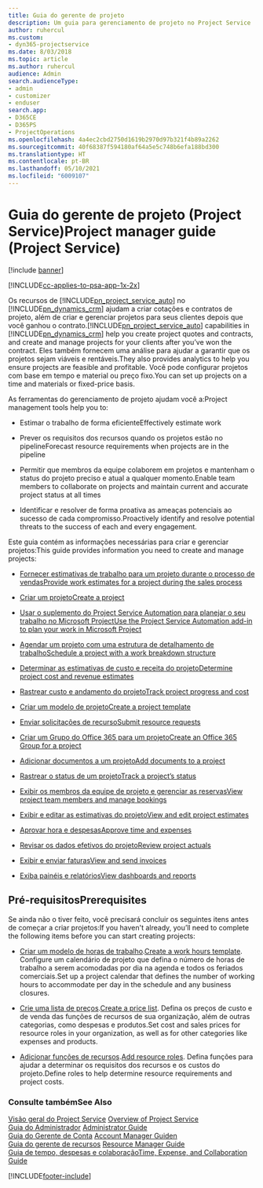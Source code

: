 ```yaml
---
title: Guia do gerente de projeto
description: Um guia para gerenciamento de projeto no Project Service
author: ruhercul
ms.custom:
- dyn365-projectservice
ms.date: 8/03/2018
ms.topic: article
ms.author: ruhercul
audience: Admin
search.audienceType:
- admin
- customizer
- enduser
search.app:
- D365CE
- D365PS
- ProjectOperations
ms.openlocfilehash: 4a4ec2cbd2750d1619b2970d97b321f4b89a2262
ms.sourcegitcommit: 40f68387f594180af64a5e5c748b6efa188bd300
ms.translationtype: HT
ms.contentlocale: pt-BR
ms.lasthandoff: 05/10/2021
ms.locfileid: "6009107"
---
```

# <a name="project-manager-guide-project-service"></a><span data-ttu-id="ed043-103">Guia do gerente de projeto (Project Service)</span><span class="sxs-lookup"><span data-stu-id="ed043-103">Project manager guide (Project Service)</span></span>

[!include [banner](../includes/psa-now-project-operations.md)]

[!INCLUDE[cc-applies-to-psa-app-1x-2x](../includes/cc-applies-to-psa-app-1x-2x.md)]

<span data-ttu-id="ed043-104">Os recursos de [!INCLUDE[pn_project_service_auto](../includes/pn-project-service-auto.md)] no [!INCLUDE[pn_dynamics_crm](../includes/pn-dynamics-crm.md)] ajudam a criar cotações e contratos de projeto, além de criar e gerenciar projetos para seus clientes depois que você ganhou o contrato.</span><span class="sxs-lookup"><span data-stu-id="ed043-104">[!INCLUDE[pn_project_service_auto](../includes/pn-project-service-auto.md)] capabilities in [!INCLUDE[pn_dynamics_crm](../includes/pn-dynamics-crm.md)] help you create project quotes and contracts, and create and manage projects for your clients after you’ve won the contract.</span></span> <span data-ttu-id="ed043-105">Eles também fornecem uma análise para ajudar a garantir que os projetos sejam viáveis e rentáveis.</span><span class="sxs-lookup"><span data-stu-id="ed043-105">They also provides analytics to help you ensure projects are feasible and profitable.</span></span> <span data-ttu-id="ed043-106">Você pode configurar projetos com base em tempo e material ou preço fixo.</span><span class="sxs-lookup"><span data-stu-id="ed043-106">You can set up projects on a time and materials or fixed-price basis.</span></span>  
  
 <span data-ttu-id="ed043-107">As ferramentas do gerenciamento de projeto ajudam você a:</span><span class="sxs-lookup"><span data-stu-id="ed043-107">Project management tools help you to:</span></span>  
  
-   <span data-ttu-id="ed043-108">Estimar o trabalho de forma eficiente</span><span class="sxs-lookup"><span data-stu-id="ed043-108">Effectively estimate work</span></span>  
  
-   <span data-ttu-id="ed043-109">Prever os requisitos dos recursos quando os projetos estão no pipeline</span><span class="sxs-lookup"><span data-stu-id="ed043-109">Forecast resource requirements when projects are in the pipeline</span></span>  
  
-   <span data-ttu-id="ed043-110">Permitir que membros da equipe colaborem em projetos e mantenham o status do projeto preciso e atual a qualquer momento.</span><span class="sxs-lookup"><span data-stu-id="ed043-110">Enable team members to collaborate on projects and maintain current and accurate project status at all times</span></span>  
  
-   <span data-ttu-id="ed043-111">Identificar e resolver de forma proativa as ameaças potenciais ao sucesso de cada compromisso.</span><span class="sxs-lookup"><span data-stu-id="ed043-111">Proactively identify and resolve potential threats to the success of each and every engagement.</span></span>  
  
<span data-ttu-id="ed043-112">Este guia contém as informações necessárias para criar e gerenciar projetos:</span><span class="sxs-lookup"><span data-stu-id="ed043-112">This guide provides information you need to create and manage projects:</span></span>  
  
-   [<span data-ttu-id="ed043-113">Fornecer estimativas de trabalho para um projeto durante o processo de vendas</span><span class="sxs-lookup"><span data-stu-id="ed043-113">Provide work estimates for a project during the sales process</span></span>](../psa/provide-estimates-project-during-sales-process.md)  
  
-   [<span data-ttu-id="ed043-114">Criar um projeto</span><span class="sxs-lookup"><span data-stu-id="ed043-114">Create a project</span></span>](../psa/create-project.md)  
  
-   [<span data-ttu-id="ed043-115">Usar o suplemento do Project Service Automation para planejar o seu trabalho no Microsoft Project</span><span class="sxs-lookup"><span data-stu-id="ed043-115">Use the Project Service Automation add-in to plan your work in Microsoft Project</span></span>](../psa/add-plan-work-microsoft-project.md)  
  
-   [<span data-ttu-id="ed043-116">Agendar um projeto com uma estrutura de detalhamento de trabalho</span><span class="sxs-lookup"><span data-stu-id="ed043-116">Schedule a project with a work breakdown structure</span></span>](../psa/schedule-project-work-breakdown-structure.md)  
  
-   [<span data-ttu-id="ed043-117">Determinar as estimativas de custo e receita do projeto</span><span class="sxs-lookup"><span data-stu-id="ed043-117">Determine project cost and revenue estimates</span></span>](../psa/determine-project-cost-revenue-estimates.md)  
  
-   [<span data-ttu-id="ed043-118">Rastrear custo e andamento do projeto</span><span class="sxs-lookup"><span data-stu-id="ed043-118">Track project progress and cost</span></span>](../psa/track-project-progress-cost.md)  
  
-   [<span data-ttu-id="ed043-119">Criar um modelo de projeto</span><span class="sxs-lookup"><span data-stu-id="ed043-119">Create a project template</span></span>](../psa/create-project-template.md)  
  
-   [<span data-ttu-id="ed043-120">Enviar solicitações de recurso</span><span class="sxs-lookup"><span data-stu-id="ed043-120">Submit resource requests</span></span>](../psa/submit-resource-requests.md)  
  
-   [<span data-ttu-id="ed043-121">Criar um Grupo do Office 365 para um projeto</span><span class="sxs-lookup"><span data-stu-id="ed043-121">Create an Office 365 Group for a project</span></span>](../psa/create-office-365-group-project.md)  
  
-   [<span data-ttu-id="ed043-122">Adicionar documentos a um projeto</span><span class="sxs-lookup"><span data-stu-id="ed043-122">Add documents to a project</span></span>](../psa/add-documents-project.md)  
  
-   [<span data-ttu-id="ed043-123">Rastrear o status de um projeto</span><span class="sxs-lookup"><span data-stu-id="ed043-123">Track a project’s status</span></span>](../psa/track-project-status.md)  
  
-   [<span data-ttu-id="ed043-124">Exibir os membros da equipe de projeto e gerenciar as reservas</span><span class="sxs-lookup"><span data-stu-id="ed043-124">View project team members and manage bookings</span></span>](../psa/view-project-team-members-manage-bookings.md)  
  
-   [<span data-ttu-id="ed043-125">Exibir e editar as estimativas do projeto</span><span class="sxs-lookup"><span data-stu-id="ed043-125">View and edit project estimates</span></span>](../psa/view-edit-project-estimates.md)  
  
-   [<span data-ttu-id="ed043-126">Aprovar hora e despesas</span><span class="sxs-lookup"><span data-stu-id="ed043-126">Approve time and expenses</span></span>](../psa/approve-time-expenses.md)  
  
-   [<span data-ttu-id="ed043-127">Revisar os dados efetivos do projeto</span><span class="sxs-lookup"><span data-stu-id="ed043-127">Review project actuals</span></span>](../psa/review-project-actuals.md)  
  
-   [<span data-ttu-id="ed043-128">Exibir e enviar faturas</span><span class="sxs-lookup"><span data-stu-id="ed043-128">View and send invoices</span></span>](../psa/view-send-invoices.md)  
  
-   [<span data-ttu-id="ed043-129">Exiba painéis e relatórios</span><span class="sxs-lookup"><span data-stu-id="ed043-129">View dashboards and reports</span></span>](../psa/view-dashboards-reports.md)  
  
## <a name="prerequisites"></a><span data-ttu-id="ed043-130">Pré-requisitos</span><span class="sxs-lookup"><span data-stu-id="ed043-130">Prerequisites</span></span>  
 <span data-ttu-id="ed043-131">Se ainda não o tiver feito, você precisará concluir os seguintes itens antes de começar a criar projetos:</span><span class="sxs-lookup"><span data-stu-id="ed043-131">If you haven't already, you’ll need to complete the following items before you can start creating projects:</span></span>  
  
-   <span data-ttu-id="ed043-132">[Criar um modelo de horas de trabalho](../psa/create-work-hours-template.md).</span><span class="sxs-lookup"><span data-stu-id="ed043-132">[Create a work hours template](../psa/create-work-hours-template.md).</span></span> <span data-ttu-id="ed043-133">Configure um calendário de projeto que defina o número de horas de trabalho a serem acomodadas por dia na agenda e todos os feriados comerciais.</span><span class="sxs-lookup"><span data-stu-id="ed043-133">Set up a project calendar that defines the number of working hours to accommodate per day in the schedule and any business closures.</span></span>  
  
-   <span data-ttu-id="ed043-134">[Crie uma lista de preços](../psa/create-price-list.md).</span><span class="sxs-lookup"><span data-stu-id="ed043-134">[Create a price list](../psa/create-price-list.md).</span></span> <span data-ttu-id="ed043-135">Defina os preços de custo e de venda das funções de recursos de sua organização, além de outras categorias, como despesas e produtos.</span><span class="sxs-lookup"><span data-stu-id="ed043-135">Set cost and sales prices for resource roles in your organization, as well as for other categories like expenses and products.</span></span>  
  
-   <span data-ttu-id="ed043-136">[Adicionar funções de recursos](../psa/add-resource-roles.md).</span><span class="sxs-lookup"><span data-stu-id="ed043-136">[Add resource roles](../psa/add-resource-roles.md).</span></span> <span data-ttu-id="ed043-137">Defina funções para ajudar a determinar os requisitos dos recursos e os custos do projeto.</span><span class="sxs-lookup"><span data-stu-id="ed043-137">Define roles to help determine resource requirements and project costs.</span></span>  
  
### <a name="see-also"></a><span data-ttu-id="ed043-138">Consulte também</span><span class="sxs-lookup"><span data-stu-id="ed043-138">See Also</span></span>  
 <span data-ttu-id="ed043-139">[Visão geral do Project Service](../psa/overview.md) </span><span class="sxs-lookup"><span data-stu-id="ed043-139">[Overview of Project Service](../psa/overview.md) </span></span>  
 <span data-ttu-id="ed043-140">[Guia do Administrador](../psa/admin-guide.md) </span><span class="sxs-lookup"><span data-stu-id="ed043-140">[Administrator Guide](../psa/admin-guide.md) </span></span>  
 <span data-ttu-id="ed043-141">[Guia do Gerente de Conta](../psa/account-manager-guide.md) </span><span class="sxs-lookup"><span data-stu-id="ed043-141">[Account Manager Guiden](../psa/account-manager-guide.md) </span></span>  
 <span data-ttu-id="ed043-142">[Guia do gerente de recursos](../psa/resource-manager-guide.md) </span><span class="sxs-lookup"><span data-stu-id="ed043-142">[Resource Manager Guide](../psa/resource-manager-guide.md) </span></span>  
 [<span data-ttu-id="ed043-143">Guia de tempo, despesas e colaboração</span><span class="sxs-lookup"><span data-stu-id="ed043-143">Time, Expense, and Collaboration Guide</span></span>](../psa/time-expense-collaboration-guide.md)



[!INCLUDE[footer-include](../includes/footer-banner.md)]